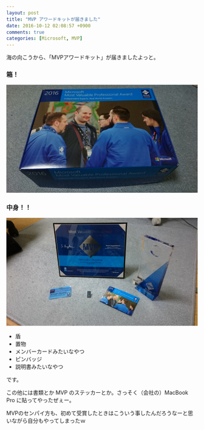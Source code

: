 ```yaml
---
layout: post
title: "MVP アワードキットが届きました"
date: 2016-10-12 02:08:57 +0900
comments: true
categories: [Microsoft, MVP]
---
```


海の向こうから、「MVPアワードキット」が届きましたよっと。

<!--more-->

### 箱！

![](/assets/images/posts/received_mvp_award_kit_01.jpg)

### 中身！！

![](/assets/images/posts/received_mvp_award_kit_02.jpg)

* 盾
* 置物
* メンバーカードみたいなやつ
* ピンバッジ
* 説明書みたいなやつ

です。

この他には書類とか MVP のステッカーとか。さっそく（会社の）MacBook Pro に貼ってやったぜぇー。

MVPのセンパイ方も、初めて受賞したときはこういう事したんだろうなーと思いながら自分もやってしまったｗ
